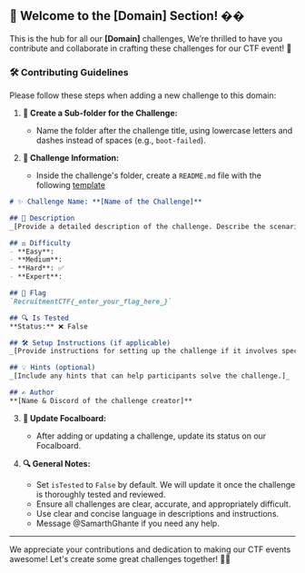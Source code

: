 ## 🎉 Welcome to the **[Domain]** Section! ��

This is the hub for all our **[Domain]** challenges, We’re thrilled to have you contribute and collaborate in crafting these challenges for our CTF event! 🚀

### 🛠️ Contributing Guidelines

Please follow these steps when adding a new challenge to this domain:

1. **📂 Create a Sub-folder for the Challenge:**
   - Name the folder after the challenge title, using lowercase letters and dashes instead of spaces (e.g., `boot-failed`).

2. **📝 Challenge Information:**
   - Inside the challenge's folder, create a `README.md` file with the following [template](../templates/challenge-template.md)

```markdown
# ✨ Challenge Name: **[Name of the Challenge]**

## 📜 Description
_[Provide a detailed description of the challenge. Describe the scenario, objective, and any relevant background information.]_

## ⚖️ Difficulty
- **Easy**: 
- **Medium**: 
- **Hard**: ✅
- **Expert**: 

## 🚩 Flag
`RecruitmentCTF{_enter_your_flag_here_}`

## 🔍 Is Tested
**Status:** ❌ False

## 🛠️ Setup Instructions (if applicable)
_[Provide instructions for setting up the challenge if it involves specific configurations, environments, or files. Include details about any dependencies or tools needed.]_

## 💡 Hints (optional)
_[Include any hints that can help participants solve the challenge.]_

## ✍️ Author
**[Name & Discord of the challenge creator]**
```

3. **📝 Update Focalboard:**
   - After adding or updating a challenge, update its status on our Focalboard.

4. **🔍 General Notes:**
   - Set `isTested` to `False` by default. We will update it once the challenge is thoroughly tested and reviewed.
   - Ensure all challenges are clear, accurate, and appropriately difficult.
   - Use clear and concise language in descriptions and instructions.
   - Message @SamarthGhante if you need any help.

---

We appreciate your contributions and dedication to making our CTF events awesome! Let's create some great challenges together! 🎨✨
